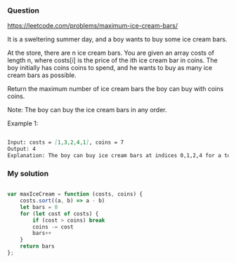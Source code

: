 ### Question

https://leetcode.com/problems/maximum-ice-cream-bars/

It is a sweltering summer day, and a boy wants to buy some ice cream bars.

At the store, there are n ice cream bars. You are given an array costs of length n, where costs[i] is the price of the ith ice cream bar in coins. The boy initially has coins coins to spend, and he wants to buy as many ice cream bars as possible. 

Return the maximum number of ice cream bars the boy can buy with coins coins.

Note: The boy can buy the ice cream bars in any order.

Example 1:

```md

Input: costs = [1,3,2,4,1], coins = 7
Output: 4
Explanation: The boy can buy ice cream bars at indices 0,1,2,4 for a total price of 1 + 3 + 2 + 1 = 7.

```

### My solution

```js

var maxIceCream = function (costs, coins) {
    costs.sort((a, b) => a - b)
    let bars = 0
    for (let cost of costs) {
        if (cost > coins) break
        coins -= cost
        bars++
    }
    return bars
};

```
